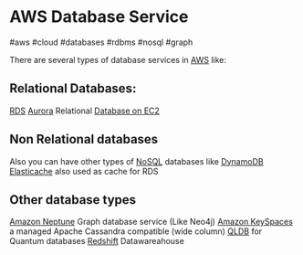 # AWS Database Service
#aws #cloud #databases  #rdbms #nosql #graph

There are several types of database services in [AWS](Cloud%20Computing/AWS/AWS.md) like:

## Relational Databases:
[RDS](Cloud%20Computing/AWS/Databases/RDS.md)
[Aurora](Cloud%20Computing/AWS/Databases/Aurora.md)
Relational [Database on EC2](Cloud%20Computing/AWS/Databases/Database%20on%20EC2.md)

## Non Relational databases
Also you can have other types of [NoSQL](Software%20Engineering/Datastores/Databases/NoSQL.md) databases like 
[DynamoDB](Cloud%20Computing/AWS/Databases/DynamoDB.md)
[Elasticache](Cloud%20Computing/AWS/Databases/Elasticache.md) also used as cache for RDS


## Other database types
[Amazon Neptune](Cloud%20Computing/AWS/Databases/Amazon%20Neptune.md) Graph database service (Like Neo4j)
[Amazon KeySpaces](Cloud%20Computing/AWS/Databases/Amazon%20KeySpaces.md) a managed Apache Cassandra compatible (wide column)
[QLDB](Cloud%20Computing/AWS/Databases/QLDB.md) for Quantum databases
[Redshift](Cloud%20Computing/AWS/Databases/Redshift.md) Datawareahouse


